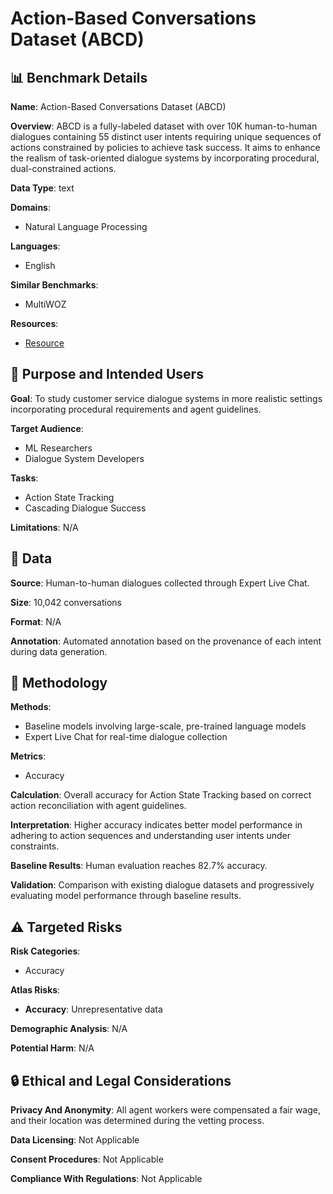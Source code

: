 # Action-Based Conversations Dataset (ABCD)

## 📊 Benchmark Details

**Name**: Action-Based Conversations Dataset (ABCD)

**Overview**: ABCD is a fully-labeled dataset with over 10K human-to-human dialogues containing 55 distinct user intents requiring unique sequences of actions constrained by policies to achieve task success. It aims to enhance the realism of task-oriented dialogue systems by incorporating procedural, dual-constrained actions.

**Data Type**: text

**Domains**:
- Natural Language Processing

**Languages**:
- English

**Similar Benchmarks**:
- MultiWOZ

**Resources**:
- [Resource](https://arxiv.org/abs/2104.00783)

## 🎯 Purpose and Intended Users

**Goal**: To study customer service dialogue systems in more realistic settings incorporating procedural requirements and agent guidelines.

**Target Audience**:
- ML Researchers
- Dialogue System Developers

**Tasks**:
- Action State Tracking
- Cascading Dialogue Success

**Limitations**: N/A

## 💾 Data

**Source**: Human-to-human dialogues collected through Expert Live Chat.

**Size**: 10,042 conversations

**Format**: N/A

**Annotation**: Automated annotation based on the provenance of each intent during data generation.

## 🔬 Methodology

**Methods**:
- Baseline models involving large-scale, pre-trained language models
- Expert Live Chat for real-time dialogue collection

**Metrics**:
- Accuracy

**Calculation**: Overall accuracy for Action State Tracking based on correct action reconciliation with agent guidelines.

**Interpretation**: Higher accuracy indicates better model performance in adhering to action sequences and understanding user intents under constraints.

**Baseline Results**: Human evaluation reaches 82.7% accuracy.

**Validation**: Comparison with existing dialogue datasets and progressively evaluating model performance through baseline results.

## ⚠️ Targeted Risks

**Risk Categories**:
- Accuracy

**Atlas Risks**:
- **Accuracy**: Unrepresentative data

**Demographic Analysis**: N/A

**Potential Harm**: N/A

## 🔒 Ethical and Legal Considerations

**Privacy And Anonymity**: All agent workers were compensated a fair wage, and their location was determined during the vetting process.

**Data Licensing**: Not Applicable

**Consent Procedures**: Not Applicable

**Compliance With Regulations**: Not Applicable
